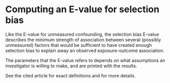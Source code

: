# Computing an E-value for selection bias

Like the E-value for unmeasured confounding, the selection bias E-value describes the minimum strength of association between several (possibly unmeasured) factors that would be sufficient to have created enough selection bias to explain away an observed exposure-outcome association.

The parameters that the E-value refers to depends on what assumptions an investigator is willing to make, and are printed with the results.

See the cited article for exact definitions and for more details.